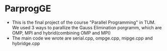 # ParprogGE
- This is the final project of the course "Parallel Programming" in TUM. We used 3 ways to parallize the Gauss Elimination porgramm, which are OMP, MPI and hybrid(combining OMP and MPI)
- The main code we wrote are serial.cpp, ompge.cpp, mipge.cpp and hybridge.cpp
